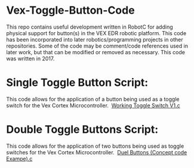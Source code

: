 # Vex-Toggle-Button-Code
This repo contains useful development written in RobotC for adding physical support for button(s) in the VEX EDR robotic platform. This code has been incorporated into later robotics/programming projects in other repositories. Some of the code may be comment/code references used in later work, but that can be modified or removed as necessary. This code was written in 2017.

# Single Toggle Button Script:
This code allows for the application of a button being used as a toggle switch for the Vex Cortex Microcontroller. 
[Working Toggle Switch V1.c](https://github.com/Austin-Daigle/Vex-Toggle-Button-Code/blob/main/Working%20Toggle%20Switch%20V1.c)

# Double Toggle Buttons Script:
This code allows for the application of two buttons being used as toggle switches for the Vex Cortex Microcontroller. 
[Duel Buttons (Concept code Exampe).c](https://github.com/Austin-Daigle/Vex-Toggle-Button-Code/blob/main/Duel%20Buttons%20(Concept%20code%20Exampe).c)

